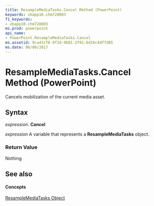 ```yaml
---
title: ResampleMediaTasks.Cancel Method (PowerPoint)
keywords: vbapp10.chm728003
f1_keywords:
- vbapp10.chm728003
ms.prod: powerpoint
api_name:
- PowerPoint.ResampleMediaTasks.Cancel
ms.assetid: 9ca43cf6-9f2d-9b81-2f91-6d16c4dffd05
ms.date: 06/08/2017
---
```



# ResampleMediaTasks.Cancel Method (PowerPoint)

Cancels mobilization of the current media asset.


## Syntax

 _expression_. **Cancel**

 _expression_ A variable that represents a **ResampleMediaTasks** object.


### Return Value

Nothing


## See also


#### Concepts


[ResampleMediaTasks Object](PowerPoint.ResampleMediaTasks.md)

